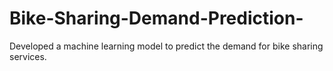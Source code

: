 # Bike-Sharing-Demand-Prediction-
Developed a machine learning model to predict the demand for bike sharing services. 
